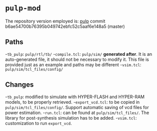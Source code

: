 # `pulp-mod`
The repository version employed is: 
[pulp](https://github.com/pulp-platform/pulp.git) commit b6ae54700b76395b049742ebfc52c5aaf6e148a5 (master) 

## Paths
-`tb_pulp`: `pulp/rtl/tb/`
-`compile.tcl`: `pulp/sim/` **generated after**. It is an auto-generated file, it should not be necessary to modify it. This file is provided just as an example and paths may be different
-`vsim.tcl`: `pulp/sim/tcl_files/config/`


## Changes
-`tb_pulp`: modified to simulate with HYPER-FLASH and HYPER-RAM models, to be properly retrieved. 
-`export_vcd.tcl`: to be copied in `pulp/sim/tcl_files/config/`. Support automatic saving of vcd files for power estimation.
-`run.tcl`: can be found at `pulp/sim/tcl_files/`. The library for post-synthesis simulation has to be added.
-`vsim.tcl`: customization to run `export_vcd`. 

